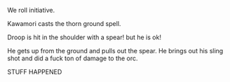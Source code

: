 
We roll initiative. 

Kawamori casts the thorn ground spell. 

Droop is hit in the shoulder with a spear! but he is ok! 

He gets up from the ground and pulls out the spear. He brings out his sling shot and did a fuck ton of damage to the orc. 

STUFF HAPPENED 
